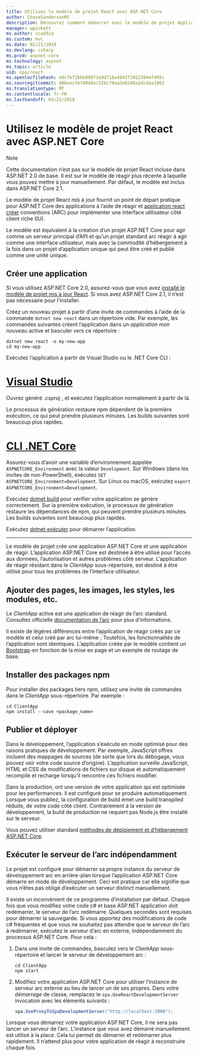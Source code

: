 ```yaml
---
title: Utilisez le modèle de projet React avec ASP.NET Core
author: SteveSandersonMS
description: Découvrez comment démarrer avec le modèle de projet Application Page unique (SPA) de ASP.NET Core pour réagir et application de réagir créer.
manager: wpickett
ms.author: scaddie
ms.custom: mvc
ms.date: 02/21/2018
ms.devlang: csharp
ms.prod: aspnet-core
ms.technology: aspnet
ms.topic: article
uid: spa/react
ms.openlocfilehash: 4dcfef2bbb99873a9d716a4942f39123944f495c
ms.sourcegitcommit: 48beecfe749ddac52bc79aa3eb246a2dcdaa1862
ms.translationtype: MT
ms.contentlocale: fr-FR
ms.lasthandoff: 03/22/2018
---
```

# <a name="use-the-react-project-template-with-aspnet-core"></a>Utilisez le modèle de projet React avec ASP.NET Core

> [!NOTE]
> Cette documentation n’est pas sur le modèle de projet React incluse dans ASP.NET 2.0 de base. Il est sur le modèle de réagir plus récente à laquelle vous pouvez mettre à jour manuellement. Par défaut, le modèle est inclus dans ASP.NET Core 2.1.

Le modèle de projet React mis à jour fournit un point de départ pratique pour ASP.NET Core des applications à l’aide de réagir et [application react créer](https://github.com/facebookincubator/create-react-app) conventions (ARC) pour implémenter une interface utilisateur côté client riche (IU).

Le modèle est équivalent à la création d’un projet ASP.NET Core pour agir comme un serveur principal d’API et qu’un projet standard arc réagir à agir comme une interface utilisateur, mais avec la commodité d’hébergement à la fois dans un projet d’application unique qui peut être créé et publié comme une unité unique.

## <a name="create-a-new-app"></a>Créer une application

Si vous utilisez ASP.NET Core 2.0, assurez-vous que vous avez [installé le modèle de projet mis à jour React](xref:spa/index#installation). Si vous avez ASP.NET Core 2.1, il n’est pas nécessaire pour l’installer.

Créez un nouveau projet à partir d’une invite de commandes à l’aide de la commande `dotnet new react` dans un répertoire vide. Par exemple, les commandes suivantes créent l’application dans un *application mon nouveau* active et basculer vers ce répertoire :

```console
dotnet new react -o my-new-app
cd my-new-app
```

Exécutez l’application à partir de Visual Studio ou le .NET Core CLI :

# <a name="visual-studiotabvisual-studio"></a>[Visual Studio](#tab/visual-studio)

Ouvrez généré *.csproj* , et exécutez l’application normalement à partir de là.

Le processus de génération restaure npm dépendent de la première exécution, ce qui peut prendre plusieurs minutes. Les builds suivantes sont beaucoup plus rapides.

# <a name="net-core-clitabnetcore-cli"></a>[CLI .NET Core](#tab/netcore-cli)

Assurez-vous d’avoir une variable d’environnement appelée `ASPNETCORE_Environment` avec la valeur `Development`. Sur Windows (dans les invites de non-PowerShell), exécutez `SET ASPNETCORE_Environment=Development`. Sur Linux ou macOS, exécutez `export ASPNETCORE_Environment=Development`.

Exécutez [dotnet build](/dotnet/core/tools/dotnet-build) pour vérifier votre application se génère correctement. Sur la première exécution, le processus de génération restaure les dépendances de npm, qui peuvent prendre plusieurs minutes. Les builds suivantes sont beaucoup plus rapides.

Exécutez [dotnet exécuter](/dotnet/core/tools/dotnet-run) pour démarrer l’application.

---

Le modèle de projet crée une application ASP.NET Core et une application de réagir. L’application ASP.NET Core est destinée à être utilisé pour l’accès aux données, l’autorisation et autres problèmes côté serveur. L’application de réagir résidant dans le *ClientApp* sous-répertoire, est destiné à être utilisé pour tous les problèmes de l’interface utilisateur.

## <a name="add-pages-images-styles-modules-etc"></a>Ajouter des pages, les images, les styles, les modules, etc.

Le *ClientApp* active est une application de réagir de l’arc standard. Consultez officielle [documentation de l’arc](https://github.com/facebookincubator/create-react-app/blob/master/packages/react-scripts/template/README.md) pour plus d’informations.

Il existe de légères différences entre l’application de réagir créés par ce modèle et celui créé par arc lui-même ; Toutefois, les fonctionnalités de l’application sont identiques. L’application créée par le modèle contient un [Bootstrap](https://getbootstrap.com/)-en fonction de la mise en page et un exemple de routage de base.

## <a name="install-npm-packages"></a>Installer des packages npm

Pour installer des packages tiers npm, utilisez une invite de commandes dans le *ClientApp* sous-répertoire. Par exemple :

```console
cd ClientApp
npm install --save <package_name>
```

## <a name="publish-and-deploy"></a>Publier et déployer

Dans le développement, l’application s’exécute en mode optimisé pour des raisons pratiques de développement. Par exemple, JavaScript offres incluent des mappages de sources (de sorte que lors du débogage, vous pouvez voir votre code source d’origine). L’application surveille JavaScript, HTML et CSS de modifications de fichiers sur disque et automatiquement recompile et recharge lorsqu’il rencontre ces fichiers modifier.

Dans la production, ont une version de votre application qui est optimisée pour les performances. Il est configuré pour se produire automatiquement. Lorsque vous publiez, la configuration de build émet une build transpiled réduite, de votre code côté client. Contrairement à la version de développement, la build de production ne requiert pas Node.js être installé sur le serveur.

Vous pouvez utiliser standard [méthodes de déploiement et d’hébergement ASP.NET Core](xref:host-and-deploy/index).

## <a name="run-the-cra-server-independently"></a>Exécuter le serveur de l’arc indépendamment

Le projet est configuré pour démarrer sa propre instance du serveur de développement arc en arrière-plan lorsque l’application ASP.NET Core démarre en mode de développement. Ceci est pratique car elle signifie que vous n’êtes pas obligé d’exécuter un serveur distinct manuellement.

Il existe un inconvénient de ce programme d’installation par défaut. Chaque fois que vous modifiez votre code c# et base ASP.NET application doit redémarrer, le serveur de l’arc redémarre. Quelques secondes sont requises pour démarrer la sauvegarde. Si vous apportez des modifications de code c# fréquentes et que vous ne souhaitez pas attendre que le serveur de l’arc à redémarrer, exécutez le serveur d’arc en externe, indépendamment du processus ASP.NET Core. Pour cela :

1. Dans une invite de commandes, basculez vers le *ClientApp* sous-répertoire et lancer le serveur de développement arc :

    ```console
    cd ClientApp
    npm start
    ```

2. Modifiez votre application ASP.NET Core pour utiliser l’instance de serveur arc externe au lieu de lancer un de ses propres. Dans votre *démarrage* de classe, remplacez le `spa.UseReactDevelopmentServer` invocation avec les éléments suivants :

    ```csharp
    spa.UseProxyToSpaDevelopmentServer("http://localhost:3000");
    ```

Lorsque vous démarrez votre application ASP.NET Core, il ne sera pas lancer un serveur de l’arc. L’instance que vous avez démarré manuellement est utilisé à la place. Cela lui permet de démarrer et redémarrer plus rapidement. Il n’attend plus pour votre application de réagir à reconstruire chaque fois.
